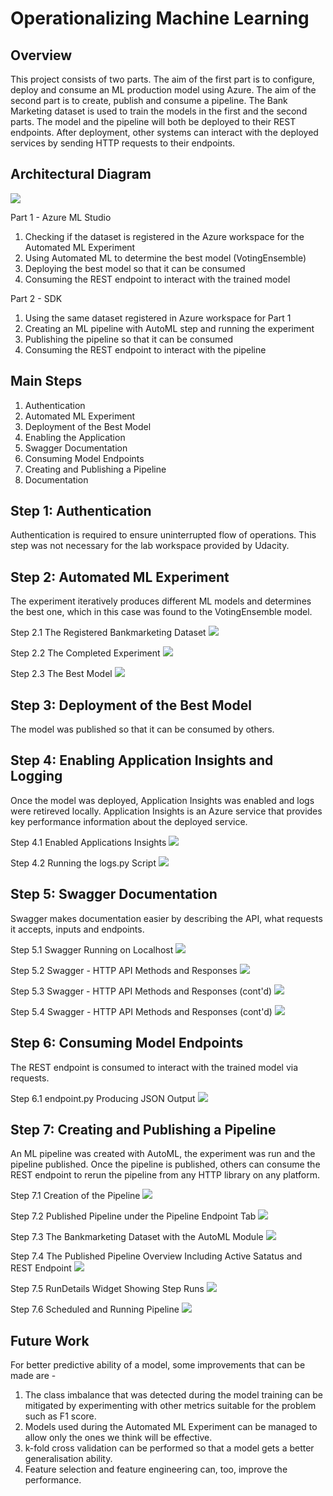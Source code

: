 # Operationalizing Machine Learning

## Overview
This project consists of two parts. The aim of the first part is to configure, deploy and consume an ML production model using Azure. The aim of the second part is to create, publish and consume a pipeline. The Bank Marketing dataset is used to train the models in the first and the second parts. The model and the pipeline will both be deployed to their REST endpoints. After deployment, other systems can interact with the deployed services by sending HTTP requests to their endpoints. 

## Architectural Diagram

![](images/architecture.png)

Part 1 - Azure ML Studio
1. Checking if the dataset is registered in the Azure workspace for the Automated ML Experiment
2. Using Automated ML to determine the best model (VotingEnsemble)
3. Deploying the best model so that it can be consumed
4. Consuming the REST endpoint to interact with the trained model

Part 2 - SDK
1. Using the same dataset registered in Azure workspace for Part 1
2. Creating an ML pipeline with AutoML step and running the experiment
3. Publishing the pipeline so that it can be consumed
4. Consuming the REST endpoint to interact with the pipeline

## Main Steps

1.	Authentication
2.	Automated ML Experiment
3.	Deployment of the Best Model
4.	Enabling the Application 
5.	Swagger Documentation
6.	Consuming Model Endpoints
7.	Creating and Publishing a Pipeline
8.	Documentation

## Step 1: Authentication 
Authentication is required to ensure uninterrupted flow of operations. This step was not necessary for the lab workspace provided by Udacity.

## Step 2: Automated ML Experiment 
The experiment iteratively produces different ML models and determines the best one, which in this case was found to the VotingEnsemble model.

Step 2.1 The Registered Bankmarketing Dataset
![](images/registered_dataset.png)

Step 2.2 The Completed Experiment
![](images/completed_experiment.png)

Step 2.3 The Best Model
![](images/best_model.png)

## Step 3: Deployment of the Best Model
The model was published so that it can be consumed by others.

## Step 4: Enabling Application Insights and Logging 
Once the model was deployed, Application Insights was enabled and logs were retireved locally. Application Insights is an Azure service that provides key performance information about the deployed service.

Step 4.1 Enabled Applications Insights
![](images/application_insights_enabled.png)

Step 4.2 Running the logs.py Script
![](images/logs_py.png)

## Step 5: Swagger Documentation
Swagger makes documentation easier by describing the API, what requests it accepts, inputs and endpoints.

Step 5.1 Swagger Running on Localhost
![](images/swagger.png)

Step 5.2 Swagger - HTTP API Methods and Responses
![](images/swagger1.png)

Step 5.3 Swagger - HTTP API Methods and Responses (cont'd)
![](images/swagger2.png)

Step 5.4 Swagger - HTTP API Methods and Responses (cont'd)
![](images/swagger3.png)

## Step 6: Consuming Model Endpoints
The REST endpoint is consumed to interact with the trained model via requests.

Step 6.1 endpoint.py Producing JSON Output
![](images/endpoint_output.png)

## Step 7: Creating and Publishing a Pipeline
An ML pipeline was created with AutoML, the experiment was run and the pipeline published. Once the pipeline is published, others can consume the REST endpoint to rerun the pipeline from any HTTP library on any platform.

Step 7.1 Creation of the Pipeline
![](images/pipeline_created.png)

Step 7.2 Published Pipeline under the Pipeline Endpoint Tab
![](images/pipeline_published.png)

Step 7.3 The Bankmarketing Dataset with the AutoML Module
![](images/bankmarketing_automl.png)

Step 7.4 The Published Pipeline Overview Including Active Satatus and REST Endpoint 
![](images/published_pipeline_overview.png)

Step 7.5 RunDetails Widget Showing Step Runs 
![](images/run_details.png)

Step 7.6 Scheduled and Running Pipeline 
![](images/running_pipeline.png)

## Future Work
For better predictive ability of a model, some improvements that can be made are  - 
1. The class imbalance that was detected during the model training can be mitigated by experimenting with other metrics suitable for the problem such as F1 score.
2. Models used during the Automated ML Experiment can be managed to allow only the ones we think will be effective. 
3. k-fold cross validation can be performed so that a model gets a better generalisation ability. 
4. Feature selection and feature engineering can, too, improve the performance. 
